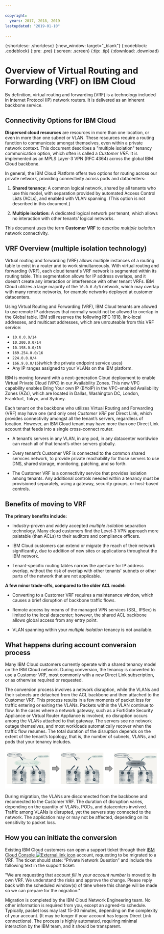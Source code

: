 ```yaml
---

copyright:
  years: 2017, 2018, 2019
lastupdated: "2019-01-10"

---
```


{:shortdesc: .shortdesc}
{:new_window: target="_blank"}
{:codeblock: .codeblock}
{:pre: .pre}
{:screen: .screen}
{:tip: .tip}
{:download: .download}

# Overview of Virtual Routing and Forwarding (VRF) on IBM Cloud

By definition, virtual routing and forwarding (VRF) is a technology included in Internet Protocol (IP) network routers. It is delivered as an inherent backbone service.

## Connectivity Options for IBM Cloud

**Dispersed cloud resources** are resources in more than one location, or even in more than one subnet or VLAN. These resources require a routing function to communicate amongst themselves, even within a private network context. This document describes a "multiple isolation" tenancy communication option, which often is called a _Customer VRF_. It is implemented as an MPLS Layer-3 VPN (RFC 4364) across the global IBM Cloud backbone.

In general, the IBM Cloud Platform offers two options for routing across our private network, providing connectivity across pods and datacenters: 

1. **Shared tenancy:** A common logical network, shared by all tenants who use this model, with separation provided by automated Access Control Lists (ACLs), and enabled with VLAN spanning. (This option is not described in this document.)

2. **Multiple isolation:** A dedicated logical network per tenant, which allows no interaction with other tenants’ logical networks.  

This document uses the term **Customer VRF** to describe _multiple isolation_ network connectivity.

## VRF Overview (multiple isolation technology)

Virtual routing and forwarding (VRF) allows multiple instances of a routing table to exist in a router and to work simultaneously. With virtual routing and forwarding (VRF), each cloud tenant's VRF network is segmented within its routing table. This segmentation allows for IP address overlaps, and it doesn’t create any interaction or interference with other tenant VRFs. IBM Cloud utilizes a large majority of the `10.0.0.0/8` network, which may overlap with many remote networks, for example networks deployed at customer datacenters. 

Using Virtual Routing and Forwarding (VRF), IBM Cloud tenants are allowed to use remote IP addresses that normally would not be allowed to overlap in the Global table. IBM still reserves the following RFC 1918, link-local addresses, and multicast addresses, which are unrouteable from this VRF service:

* `10.0.0.0/14` 
* `10.200.0.0/14` 
* `10.198.0.0/15` 
* `169.254.0.0/16` 
* `224.0.0.0/4` 
* `166.9.0.0/16`(which the private endpoint service uses)
* Any IP ranges assigned to your VLANs on the IBM platform.

IBM is moving forward with a next-generation Cloud deployment to enable Virtual Private Cloud (VPC) in our Availability Zones. This new VPC capability enables Bring Your own IP (BYoIP) in the VPC-enabled Availability Zones (AZs), which are located in Dallas, Washington DC, London, Frankfurt, Tokyo, and Sydney. 

Each tenant on the backbone who utilizes Virtual Routing and Forwarding (VRF) may have one (and only one) _Customer VRF_ per Direct Link, which provides connectivity amongst all the tenant’s servers, regardless of location. However, an IBM Cloud tenant may have more than one Direct Link account that feeds into a single cross-connect router.  

* A tenant’s servers in any VLAN, in any pod, in any datacenter worldwide can reach all of that tenant’s other servers globally. 

* Every tenant’s Customer VRF is connected to the common shared services network, to provide private reachability for those servers to use DNS, shared storage, monitoring, patching, and so forth.

* The Customer VRF is a connectivity service that provides isolation among tenants. Any additional controls needed within a tenancy must be provisioned separately, using a gateway, security groups, or host-based controls.

## Benefits of moving to VRF

**The primary benefits include:**

* Industry-proven and widely accepted _multiple isolation_ separation technology. Many cloud customers find the Level-3 VPN approach more palatable (than ACLs) to their auditors and compliance officers.   

* IBM Cloud customers can extend or migrate the reach of their network significantly, due to addition of new sites or applications throughout the IBM network. 

* Tenant-specific routing tables narrow the aperture for IP address overlap, without the risk of overlap with other tenants' subnets or other parts of the network that are not applicable. 

**A few minor trade-offs, compared to the older ACL model:**  

* Converting to a Customer VRF requires a maintenance window, which causes a brief disruption of backbone traffic flows.

* Remote access by means of the managed VPN services (SSL, IPSec) is limited to the local datacenter; however, the shared ACL backbone allows global access from any entry point.

* VLAN spanning within your _multiple isolation_ tenancy is not available.

## What happens during account conversion process

Many IBM Cloud customers currently operate with a shared tenancy model on the IBM Cloud network. During conversion, the tenancy is converted to use a Customer VRF, most commonly with a new Direct Link subscription, or as otherwise required or requested.  

The conversion process involves a network disruption, while the VLANs and their subnets are detached from the ACL backbone and then attached to the Customer VRF. This process results in a few moments of packet loss for traffic entering or exiting the VLANs. Packets within the VLAN continue to flow. In the cases where a network gateway, such as a FortiGate Security Appliance or Virtual Router Appliance is involved, no disruption occurs among the VLANs attached to that gateway. The servers see no network outage themselves, and most workloads automatically recover when the traffic flow resumes. The total duration of the disruption depends on the extent of the tenant’s topology, that is, the number of subnets, VLANs, and pods that your tenancy includes.

![The conversion process](/images/vrf-on-ibm-cloud.png)

During migration, the VLANs are disconnected from the backbone and reconnected to the Customer VRF.  The duration of disruption varies, depending on the quantity of VLANs, PODs, and datacenters involved. Traffic among VLANs is disrupted, yet the servers stay connected to the network. The application may or may not be affected, depending on its sensitivity to packet loss.

## How you can initiate the conversion

Existing IBM Cloud customers can open a support ticket through their [IBM Cloud Console ![External link icon](../../icons/launch-glyph.svg "External link icon")]( https://control.bluemix.net/support/unifiedConsole/tickets/add) account, requesting to be migrated to a VRF. The ticket should state: “Private Network Question” and include the following text in the support ticket: 

"We are requesting that account _fill in your account number_ is moved to its own VRF. We understand the risks and approve the change. Please reply back with the scheduled window(s) of time where this change will be made so we can prepare for the migration." 

Migration is completed by the IBM Cloud Network Engineering team. No other information is required from you, except an agreed-to schedule. Typically, packet loss may last 15-30 minutes, depending on the complexity of your account. (It may be longer if your account has legacy Direct Link connections). The process is highly automated, requiring minimal interaction by the IBM team, and it should be transparent.
